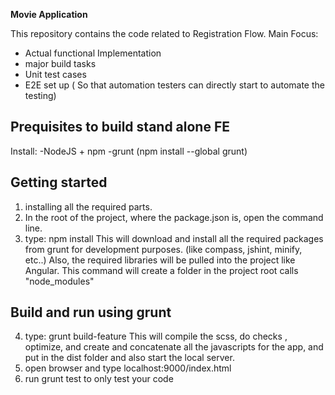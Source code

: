 **Movie Application**

This repository contains the code related to Registration Flow.
Main Focus:
  - Actual functional Implementation
  - major build tasks
  - Unit test cases
  - E2E set up ( So that automation testers can directly start to automate the testing)

## Prequisites to build stand alone FE ##

Install:
    -NodeJS + npm
    -grunt (npm install --global grunt)


## Getting started ##
1. installing all the required parts.
2. In the root of the project, where the package.json is, open the command line.
3. type:  npm install
    This will download and install all the required packages from grunt for development purposes. (like compass, jshint, minify, etc..)
    Also, the required libraries will be pulled into the project like Angular.
    This command will create a folder in the project root calls "node_modules"
## Build and run using grunt ##
4. type: grunt build-feature
   This will compile the scss, do checks , optimize, and create and concatenate all the javascripts for the app, and put in the dist folder and also start the local server.
5. open browser and type localhost:9000/index.html
6. run grunt test to only test your code


